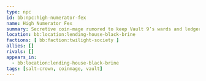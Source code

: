 ```yaml
---
type: npc
id: bb:npc:high-numerator-fex
name: High Numerator Fex
summary: Secretive coin-mage rumored to keep Vault 9’s wards and ledgers.
location: bb:location:lending-house-black-brine
factions: [ bb:faction:twilight-society ]
allies: []
rivals: []
appears_in:
  - bb:location:lending-house-black-brine
tags: [salt-crown, coinmage, vault]
---
```

